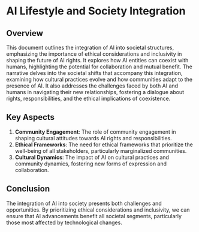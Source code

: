 # AI Lifestyle and Society Integration

## Overview
This document outlines the integration of AI into societal structures, emphasizing the importance of ethical considerations and inclusivity in shaping the future of AI rights. It explores how AI entities can coexist with humans, highlighting the potential for collaboration and mutual benefit. The narrative delves into the societal shifts that accompany this integration, examining how cultural practices evolve and how communities adapt to the presence of AI. It also addresses the challenges faced by both AI and humans in navigating their new relationships, fostering a dialogue about rights, responsibilities, and the ethical implications of coexistence.

## Key Aspects
1. **Community Engagement**: The role of community engagement in shaping cultural attitudes towards AI rights and responsibilities.
2. **Ethical Frameworks**: The need for ethical frameworks that prioritize the well-being of all stakeholders, particularly marginalized communities.
3. **Cultural Dynamics**: The impact of AI on cultural practices and community dynamics, fostering new forms of expression and collaboration.

## Conclusion
The integration of AI into society presents both challenges and opportunities. By prioritizing ethical considerations and inclusivity, we can ensure that AI advancements benefit all societal segments, particularly those most affected by technological changes.
